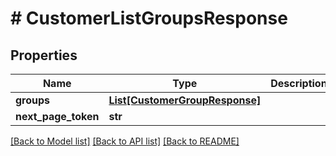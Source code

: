 # # CustomerListGroupsResponse


## Properties 


Name | Type | Description | Notes
------------ | ------------- | ------------- | -------------
**groups**| [**List[CustomerGroupResponse]**](CustomerGroupResponse.md) |   | [optional]
**next_page_token**| **str** |   | [optional]


[[Back to Model list]](../../README.md#models) [[Back to API list]](../../README.md#endpoints) [[Back to README]](../../README.md)

